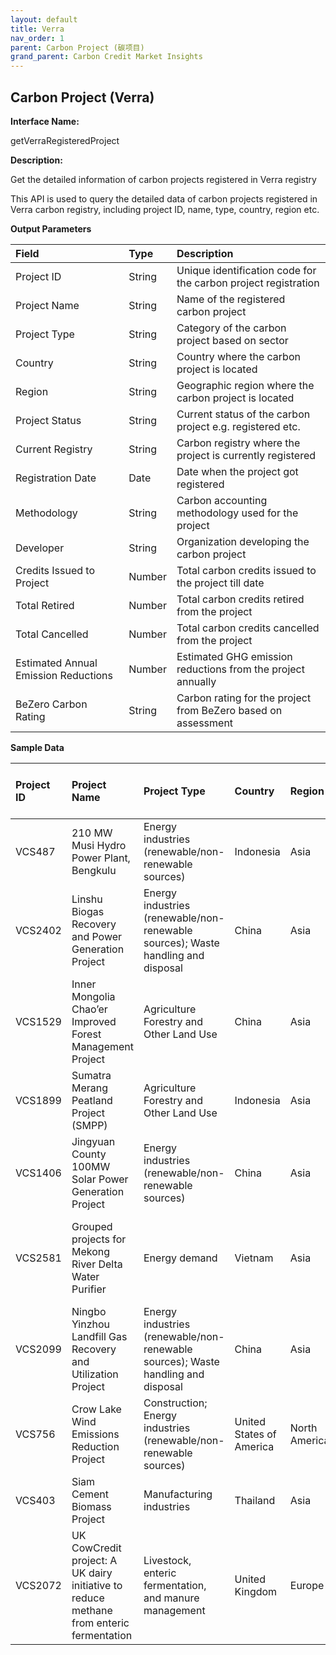 ```yaml
---
layout: default
title: Verra
nav_order: 1
parent: Carbon Project (碳项目)
grand_parent: Carbon Credit Market Insights
---
```


## Carbon Project (Verra)

**Interface Name:**

getVerraRegisteredProject

**Description:**

Get the detailed information of carbon projects registered in Verra registry

This API is used to query the detailed data of carbon projects registered in Verra carbon registry, including project ID, name, type, country, region etc.


**Output Parameters**

| Field                               | Type   | Description                                                       |
|:-------------------------------------|:--------|:-------------------------------------------------------------------|
| Project ID                          | String | Unique identification code for the carbon project registration    |
| Project Name                        | String | Name of the registered carbon project                             |
| Project Type                        | String | Category of the carbon project based on sector                     |
| Country                             | String | Country where the carbon project is located                       |
| Region                              | String | Geographic region where the carbon project is located             |
| Project Status                      | String | Current status of the carbon project e.g. registered etc.         |
| Current Registry                    | String | Carbon registry where the project is currently registered         |
| Registration Date                   | Date   | Date when the project got registered                              |
| Methodology                         | String | Carbon accounting methodology used for the project                |
| Developer                           | String | Organization developing the carbon project                        |
| Credits Issued to Project           | Number | Total carbon credits issued to the project till date              |
| Total Retired                       | Number | Total carbon credits retired from the project                     |
| Total Cancelled                     | Number | Total carbon credits cancelled from the project                   |
| Estimated Annual Emission Reductions| Number | Estimated GHG emission reductions from the project annually       |
| BeZero Carbon Rating                | String | Carbon rating for the project from BeZero based on assessment     |


**Sample Data**

| Project ID | Project Name | Project Type | Country | Region | Project Status | Current Registry | Registration Date | Methodology | Developer | Credits Issued to Project | Total Retired | Total Cancelled | Estimated Annual Emission Reductions | BeZero Carbon Rating |
|:------------|:--------------|:--------------|:---------|:--------|:----------------|:------------------|:-------------------|:-------------|-----------|:----------------------------|:---------------|:-----------------|:------------------------------------|:----------------------|
| VCS487     | 210 MW Musi Hydro Power Plant, Bengkulu | Energy industries (renewable/non-renewable sources) | Indonesia | Asia | Registered | Verra | 2020-04-06 | ACM0002 | PT. PLN (Persero) | 6,432,548 | 3,182,476 | 302,069 | 953,128 | BB |
| VCS2402    | Linshu Biogas Recovery and Power Generation Project | Energy industries (renewable/non-renewable sources); Waste handling and disposal | China | Asia | Registered | Verra | 2021-08-04 | ACM0014 | VPOWER New Energy Technology (LinYi) LTD | 828,251 | 360,846 | 12,483 | 359,691 | B |
| VCS1529    | Inner Mongolia Chao’er Improved Forest Management Project | Agriculture Forestry and Other Land Use | China | Asia | Registered | Verra | 2020-04-06 | VM0010 | Chao’er Forest Bureau of Inner Mongolia Autonomous Region | 445,305 | 197,634 | 0 | 90,035 | B |
| VCS1899 | Sumatra Merang Peatland Project (SMPP) | Agriculture Forestry and Other Land Use | Indonesia | Asia | Registered | Verra | 2020-04-06 | VM0007 | Multiple Proponents | 2,663,148 | 2,250,456 | 6,600 | 1,338,569 | A |
| VCS1406 | Jingyuan County 100MW Solar Power Generation Project | Energy industries (renewable/non-renewable sources) | China | Asia | Registered | Verra | 2020-04-06 | ACM0002 | Gansu Deyou Energy Technology Co., Ltd | 859,993 | 508,148 | 31,237 | 128,589 | B |
| VCS2581 | Grouped projects for Mekong River Delta Water Purifier | Energy demand | Vietnam | Asia | Registered | Verra | 2022-07-25 | AMS-III.AV. | Sustainability Investment Promotion and Development Joint Stock Company | 645,596 | 11,871 | 0 | 1,202,693 | BB |
| VCS2099 | Ningbo Yinzhou Landfill Gas Recovery and Utilization Project | Energy industries (renewable/non-renewable sources); Waste handling and disposal | China | Asia | Registered | Verra | 2020-06-16 | ACM0001 | Ningbo Micropowers New Energy Co., Ltd. | 360,066 | 360,066 | 0 | 88,139 | BBB |
| VCS756 | Crow Lake Wind Emissions Reduction Project | Construction; Energy industries (renewable/non-renewable sources) | United States of America | North America | Registered | Verra | 2020-04-06 | ACM0002 | Multiple Proponents | 3,387,900 | 2,770,459 | 37,807 | 432,128 | B |
| VCS403 | Siam Cement Biomass Project | Manufacturing industries | Thailand | Asia | Registered | Verra | 2020-04-06 | ACM0003 | SCG Cement Co., Ltd. | 3,994,627 | 3,873,760 | 358 | 107,356 | BB |
| VCS2072 | UK CowCredit project: A UK dairy initiative to reduce methane from enteric fermentation | Livestock, enteric fermentation, and manure management | United Kingdom | Europe | Registered | Verra | 2020-11-05 | VM0041 | MOOTRAL SA | 3,303 | 109 | 0 | 187,563 | A |